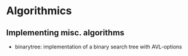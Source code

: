 # Algorithmics

## Implementing misc. algorithms

* binarytree: implementation of a binary search tree
   with AVL-options

